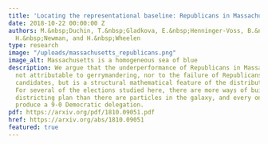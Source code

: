 ```yaml
---
title: 'Locating the representational baseline: Republicans in Massachusetts'
date: 2018-10-22 00:00:00 Z
authors: M.&nbsp;Duchin, T.&nbsp;Gladkova, E.&nbsp;Henninger-Voss, B.&nbsp;Klingensmith,
  H.&nbsp;Newman, and H.&nbsp;Wheelen
type: research
image: "/uploads/massachusetts_republicans.png"
image_alt: Massachusetts is a homogeneous sea of blue
description: We argue that the underperformance of Republicans in Massachusetts is
  not attributable to gerrymandering, nor to the failure of Republicans to field House
  candidates, but is a structural mathematical feature of the distribution of votes.
  For several of the elections studied here, there are more ways of building a valid
  districting plan than there are particles in the galaxy, and every one of them will
  produce a 9-0 Democratic delegation.
pdf: https://arxiv.org/pdf/1810.09051.pdf
href: https://arxiv.org/abs/1810.09051
featured: true
---
```


